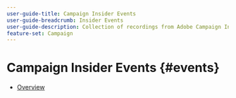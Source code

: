 ```yaml
---
user-guide-title: Campaign Insider Events
user-guide-breadcrumb: Insider Events
user-guide-description: Collection of recordings from Adobe Campaign Insider events
feature-set: Campaign
---
```


# Campaign Insider Events {#events}

+ [Overview](overview.md)
